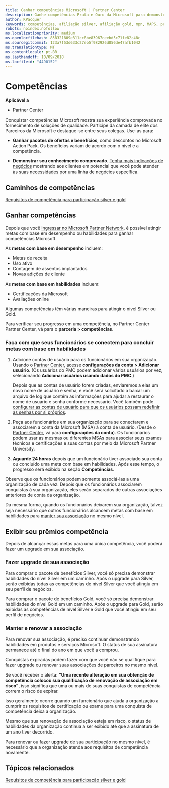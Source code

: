 ```yaml
---
title: Ganhar competências Microsoft | Partner Center
description: Ganhe competências Prata e Ouro da Microsoft para demonstrar seu conhecimento comprovado no fornecimento de soluções de qualidade em uma área especializada de negócios
author: KPacquer
keywords: competências, afiliação silver, afiliação gold, mpn, MAPS, proficiência, benefícios, metas de desempenho, metas de habilidades
robots: noindex,nofollow
ms.localizationpriority: medium
ms.openlocfilehash: 858321809e311cc8be83967ceebd5c71fe82c48c
ms.sourcegitcommit: 123a7f53d633c27eb5f982926d856de47afb1042
ms.translationtype: MT
ms.contentlocale: pt-BR
ms.lasthandoff: 10/09/2018
ms.locfileid: "4490152"
---
```

<!--
•   FWLink https://go.microsoft.com/fwlink/?linkid=851080 : top of page
•   FWLink https://go.microsoft.com/fwlink/?linkid=851281: top of page (duplicate)
•   FWLink https://go.microsoft.com/fwlink/?linkid=851079: Competencies (#attainment_paths)
•   FWLink https://go.microsoft.com/fwlink/?linkid=851081: Maintain and renew membership (#maintain_membership)
•   FWLink https://go.microsoft.com/fwlink/?linkid=851082: Get your employees connected to complete skill-based goals (#associating_achievements)
•   FWLink https://go.microsoft.com/fwlink/?linkid=851083 : Achievement overrides (#achievement_override)
•   FWLink: https://go.microsoft.com/fwlink/?linkid=851236: UI link, goes to the place where you import new users. Temporarily points to the Partner Center homepage.
•   FWLink: https://go.microsoft.com/fwlink/?linkid=851607 :Will go to the docs page for Silver/Gold competency achievements. Currently goes to https://partnercenter.microsoft.com/partner/cloud-solution-provider 

 -->

# <a name="competencies"></a>Competências

**Aplicável a**
-  Partner Center

Conquistar competências Microsoft mostra sua experiência comprovada no fornecimento de soluções de qualidade. Participe da camada de elite dos Parceiros da Microsoft e destaque-se entre seus colegas. Use-as para: 

*  **Ganhar pacotes de ofertas e benefícios**, como descontos no Microsoft Action Pack. Os benefícios variam de acordo com o nível e a competência. 

*  **Demonstrar seu conhecimento comprovado**. [Tenha mais indicações de negócios](referrals.md) mostrando aos clientes em potencial que você pode atender às suas necessidades por uma linha de negócios específica.

## <a href="" id="attainment_paths"></a> Caminhos de competências

[Requisitos de competência para participação silver e gold](learn-about-competencies.md)

## <a name="earn-competencies"></a>Ganhar competências

Depois que você [ingressar no Microsoft Partner Network](mpn-overview.md), é possível atingir metas com base em desempenho ou habilidades para ganhar competências Microsoft. 

As **metas com base em desempenho** incluem: 
* Metas de receita
* Uso ativo
* Contagem de assentos implantados
* Novas adições de cliente

As **metas com base em habilidades** incluem: 
* Certificações da Microsoft
* Avaliações online 

Algumas competências têm várias maneiras para atingir o nível Silver ou Gold.

Para verificar seu progresso em uma competência, no Partner Center Partner Center, vá para o **parceria > competências**. 

### <a href="" id="associating_achievements"></a>Faça com que seus funcionários se conectem para concluir metas com base em habilidades

1.  Adicione contas de usuário para os funcionários em sua organização. Usando o [Partner Center](http://partnercenter.microsoft.com), acesse **configurações da conta > Adicionar usuário**. (Os usuários do PMC podem adicionar vários usuários por vez, selecionando **Adicionar usuários usando dados do PMC**.)

    Depois que as contas de usuário forem criadas, enviaremos a elas um novo nome de usuário e senha, e você será solicitado a baixar um arquivo de log que contém as informações para ajudar a restaurar o nome de usuário e senha conforme necessário. Você também pode [configurar as contas de usuário para que os usuários possam redefinir as senhas por si próprios](https://docs.microsoft.com/en-us/azure/active-directory/active-directory-passwords-getting-started).

2. Peça aos funcionários em sua organização para se conectarem e associarem a conta da Microsoft (MSA) à conta de usuário. (Desde o [Partner Center](http://partnercenter.microsoft.com), vá para **configurações da conta**). Os funcionários podem usar as mesmas ou diferentes MSAs para associar seus exames técnicos e certificações e suas contas por meio da Microsoft Partner University.

3.  **Aguarde 24 horas** depois que um funcionário tiver associado sua conta ou concluído uma meta com base em habilidades. Após esse tempo, o progresso será exibido na seção **Competências**.

Observe que os funcionários podem somente associá-las a uma organização de cada vez. Depois que os funcionários associarem conquistas à sua organização, eles serão separados de outras associações anteriores de conta da organização.

Da mesma forma, quando os funcionários deixarem sua organização, talvez seja necessário que outros funcionários alcancem metas com base em habilidades para [manter sua associação](#maintaining_membership) no mesmo nível.

## <a name="display-your-competency-awards"></a>Exibir seu prêmios competência

Depois de alcançar essas metas para uma única competência, você poderá fazer um upgrade em sua associação.

### <a name="upgrade-your-membership"></a>Fazer upgrade de sua associação

Para comprar o pacote de benefícios Silver, você só precisa demonstrar habilidades do nível Silver em um caminho. Após o upgrade para Silver, serão exibidas todas as competências de nível Silver que você atingiu em seu perfil de negócios. 

Para comprar o pacote de benefícios Gold, você só precisa demonstrar habilidades do nível Gold em um caminho. Após o upgrade para Gold, serão exibidas as competências de nível Silver e Gold que você atingiu em seu perfil de negócios. 

### <a href="" id="maintain_membership"></a> Manter e renovar a associação

Para renovar sua associação, é preciso continuar demonstrando habilidades em produtos e serviços Microsoft. O status de sua assinatura permanece até o final do ano em que você a comprou.

Conquistas expiradas podem fazer com que você não se qualifique para fazer upgrade ou renovar suas associações de parceiros no mesmo nível. 

Se você receber o alerta: **"Uma recente alteração em sua obtenção de competência colocou sua qualificação de renovação de associação em risco"**, isso significa que uma ou mais de suas conquistas de competência correm o risco de expirar. 

Isso geralmente ocorre quando um funcionário que ajuda a organização a cumprir os requisitos de certificação ou exame para uma conquista de competência deixa a organização. 

Mesmo que sua renovação de associação esteja em risco, o status de habilidades da organização continua a ser exibido até que a assinatura de um ano tiver decorrido.

Para renovar ou fazer upgrade de sua participação no mesmo nível, é necessário que a organização atenda aos requisitos de competência novamente.

## <a name="related-topics"></a>Tópicos relacionados

[Requisitos de competência para participação silver e gold](learn-about-competencies.md)